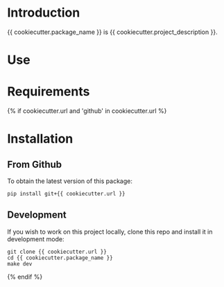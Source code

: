 # Introduction
{{ cookiecutter.package_name }} is {{ cookiecutter.project_description }}. 
# Use
# Requirements
{% if cookiecutter.url and 'github' in cookiecutter.url %}
# Installation
## From Github
To obtain the latest version of this package:
```
pip install git+{{ cookiecutter.url }}
```

## Development
If you wish to work on this project locally, clone this repo and install it in
development mode:

```
git clone {{ cookiecutter.url }}
cd {{ cookiecutter.package_name }}
make dev
```
{% endif %}
